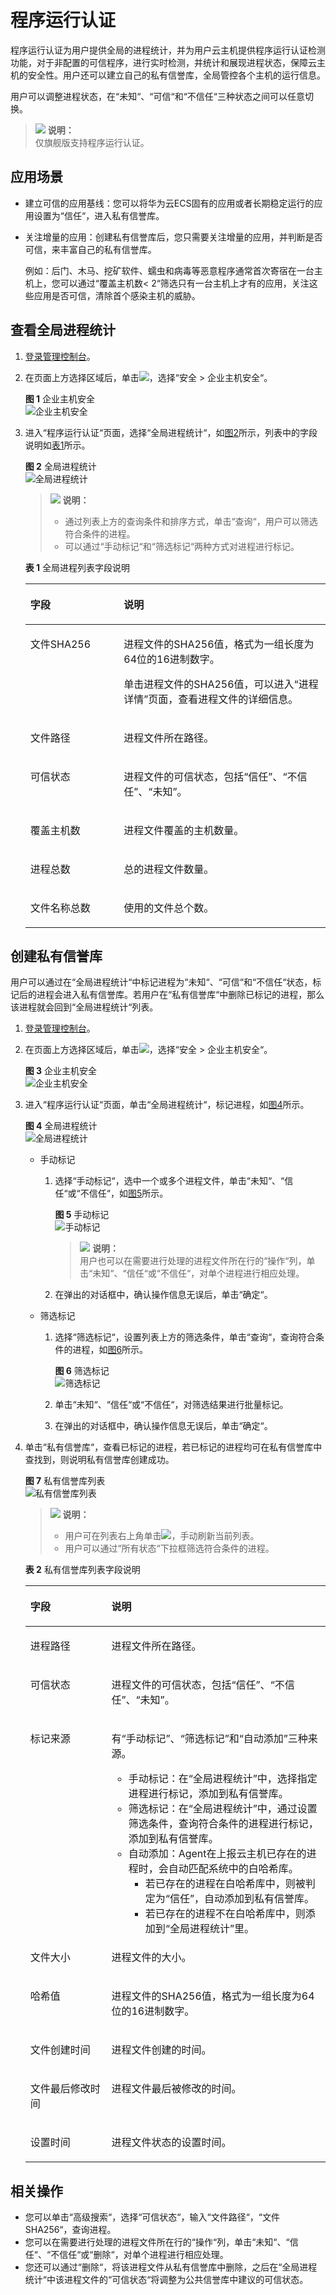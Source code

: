 # 程序运行认证<a name="hss_01_0031"></a>

程序运行认证为用户提供全局的进程统计，并为用户云主机提供程序运行认证检测功能，对于非配置的可信程序，进行实时检测，并统计和展现进程状态，保障云主机的安全性。用户还可以建立自己的私有信誉库，全局管控各个主机的运行信息。

用户可以调整进程状态，在“未知“、“可信“和“不信任“三种状态之间可以任意切换。

>![](public_sys-resources/icon-note.gif) **说明：**   
>仅旗舰版支持程序运行认证。  

## 应用场景<a name="section99634619298"></a>

-   建立可信的应用基线：您可以将华为云ECS固有的应用或者长期稳定运行的应用设置为“信任“，进入私有信誉库。
-   关注增量的应用：创建私有信誉库后，您只需要关注增量的应用，并判断是否可信，来丰富自己的私有信誉库。

    例如：后门、木马、挖矿软件、蠕虫和病毒等恶意程序通常首次寄宿在一台主机上，您可以通过“覆盖主机数< 2“筛选只有一台主机上才有的应用，关注这些应用是否可信，清除首个感染主机的威胁。


## 查看全局进程统计<a name="section2624812306"></a>

1.  [登录管理控制台](https://console.huaweicloud.com)。
2.  在页面上方选择区域后，单击![](figures/icon-servicelist.png)，选择“安全  \>  企业主机安全“。

    **图 1**  企业主机安全<a name="hss_01_0229_fig1271516227232"></a>  
    ![](figures/企业主机安全.png "企业主机安全")

3.  进入“程序运行认证“页面，选择“全局进程统计“，如[图2](#f4b44f24e0b3d4c228b8b22f956bcb7a9)所示，列表中的字段说明如[表1](#t151a768dac1e4bd692e70a2d688ee96e)所示。

    **图 2**  全局进程统计<a name="f4b44f24e0b3d4c228b8b22f956bcb7a9"></a>  
    ![](figures/全局进程统计.png "全局进程统计")

    >![](public_sys-resources/icon-note.gif) **说明：**   
    >-   通过列表上方的查询条件和排序方式，单击“查询“，用户可以筛选符合条件的进程。  
    >-   可以通过“手动标记“和“筛选标记“两种方式对进程进行标记。  

    **表 1**  全局进程列表字段说明

    <a name="t151a768dac1e4bd692e70a2d688ee96e"></a>
    <table><thead align="left"><tr id="rc3dae7a2107e4c3583f06d09611f154f"><th class="cellrowborder" valign="top" width="31.130000000000003%" id="mcps1.2.3.1.1"><p id="a8a54d3d21a2f4041b46c74a2bc9f176d"><a name="a8a54d3d21a2f4041b46c74a2bc9f176d"></a><a name="a8a54d3d21a2f4041b46c74a2bc9f176d"></a>字段</p>
    </th>
    <th class="cellrowborder" valign="top" width="68.87%" id="mcps1.2.3.1.2"><p id="a392b01bc893642c1aff24818ff21d3a9"><a name="a392b01bc893642c1aff24818ff21d3a9"></a><a name="a392b01bc893642c1aff24818ff21d3a9"></a>说明</p>
    </th>
    </tr>
    </thead>
    <tbody><tr id="rff38a6ab795a409bbd154ee6422f7426"><td class="cellrowborder" valign="top" width="31.130000000000003%" headers="mcps1.2.3.1.1 "><p id="a49e7c79f109a450591f6f84f107125a6"><a name="a49e7c79f109a450591f6f84f107125a6"></a><a name="a49e7c79f109a450591f6f84f107125a6"></a>文件SHA256</p>
    </td>
    <td class="cellrowborder" valign="top" width="68.87%" headers="mcps1.2.3.1.2 "><p id="p2632098113430"><a name="p2632098113430"></a><a name="p2632098113430"></a>进程文件的SHA256值，格式为一组长度为64位的16进制数字。</p>
    <p id="a8e3c25d5defe46b0828a2e7fd44ca146"><a name="a8e3c25d5defe46b0828a2e7fd44ca146"></a><a name="a8e3c25d5defe46b0828a2e7fd44ca146"></a>单击进程文件的SHA256值，可以进入<span class="parmname" id="parmname267643721697"><a name="parmname267643721697"></a><a name="parmname267643721697"></a>“进程详情”</span>页面，查看进程文件的详细信息。</p>
    </td>
    </tr>
    <tr id="row396584151306"><td class="cellrowborder" valign="top" width="31.130000000000003%" headers="mcps1.2.3.1.1 "><p id="p582150841306"><a name="p582150841306"></a><a name="p582150841306"></a>文件路径</p>
    </td>
    <td class="cellrowborder" valign="top" width="68.87%" headers="mcps1.2.3.1.2 "><p id="p178013531306"><a name="p178013531306"></a><a name="p178013531306"></a>进程文件所在路径。</p>
    </td>
    </tr>
    <tr id="r37f182fa1f8c4cf1ac626d5fac0deb33"><td class="cellrowborder" valign="top" width="31.130000000000003%" headers="mcps1.2.3.1.1 "><p id="a667a806baee348a7b8e3e78cbe2c291a"><a name="a667a806baee348a7b8e3e78cbe2c291a"></a><a name="a667a806baee348a7b8e3e78cbe2c291a"></a>可信状态</p>
    </td>
    <td class="cellrowborder" valign="top" width="68.87%" headers="mcps1.2.3.1.2 "><p id="ae1248456eb38405f97104bd83cee3d65"><a name="ae1248456eb38405f97104bd83cee3d65"></a><a name="ae1248456eb38405f97104bd83cee3d65"></a>进程文件的可信状态，包括<span class="parmvalue" id="parmvalue595683516956"><a name="parmvalue595683516956"></a><a name="parmvalue595683516956"></a>“信任”</span>、<span class="parmvalue" id="parmvalue3128607816959"><a name="parmvalue3128607816959"></a><a name="parmvalue3128607816959"></a>“不信任”</span>、<span class="parmvalue" id="parmvalue5126804616101"><a name="parmvalue5126804616101"></a><a name="parmvalue5126804616101"></a>“未知”</span>。</p>
    </td>
    </tr>
    <tr id="r8d7cac2b7ce345f6bb0f7b78e7e4b788"><td class="cellrowborder" valign="top" width="31.130000000000003%" headers="mcps1.2.3.1.1 "><p id="a7136e101eb5845eb85aaf2300f7bb0df"><a name="a7136e101eb5845eb85aaf2300f7bb0df"></a><a name="a7136e101eb5845eb85aaf2300f7bb0df"></a>覆盖主机数</p>
    </td>
    <td class="cellrowborder" valign="top" width="68.87%" headers="mcps1.2.3.1.2 "><p id="a992539a87cca4d4286322bb21928574a"><a name="a992539a87cca4d4286322bb21928574a"></a><a name="a992539a87cca4d4286322bb21928574a"></a>进程文件覆盖的主机数量。</p>
    </td>
    </tr>
    <tr id="r51081ed0ed6d487682867c80faa9e267"><td class="cellrowborder" valign="top" width="31.130000000000003%" headers="mcps1.2.3.1.1 "><p id="a1b337a1e0d494fe4bc69f044286f3e0d"><a name="a1b337a1e0d494fe4bc69f044286f3e0d"></a><a name="a1b337a1e0d494fe4bc69f044286f3e0d"></a>进程总数</p>
    </td>
    <td class="cellrowborder" valign="top" width="68.87%" headers="mcps1.2.3.1.2 "><p id="a5f42c01980c041d58ae3b263f109dd12"><a name="a5f42c01980c041d58ae3b263f109dd12"></a><a name="a5f42c01980c041d58ae3b263f109dd12"></a>总的进程文件数量。</p>
    </td>
    </tr>
    <tr id="r81938b6bdc1f43e5a930d9d72d65083a"><td class="cellrowborder" valign="top" width="31.130000000000003%" headers="mcps1.2.3.1.1 "><p id="a75812c0dfdce43c5a8c141703016f7a4"><a name="a75812c0dfdce43c5a8c141703016f7a4"></a><a name="a75812c0dfdce43c5a8c141703016f7a4"></a>文件名称总数</p>
    </td>
    <td class="cellrowborder" valign="top" width="68.87%" headers="mcps1.2.3.1.2 "><p id="a123176ef4669439493b2bb6cfaa427ff"><a name="a123176ef4669439493b2bb6cfaa427ff"></a><a name="a123176ef4669439493b2bb6cfaa427ff"></a>使用的文件总个数。</p>
    </td>
    </tr>
    </tbody>
    </table>


## 创建私有信誉库<a name="section13535173385412"></a>

用户可以通过在“全局进程统计“中标记进程为“未知“、“可信“和“不信任“状态，标记后的进程会进入私有信誉库。若用户在“私有信誉库“中删除已标记的进程，那么该进程就会回到“全局进程统计“列表。

1.  [登录管理控制台](https://console.huaweicloud.com)。
2.  在页面上方选择区域后，单击![](figures/icon-servicelist.png)，选择“安全  \>  企业主机安全“。

    **图 3**  企业主机安全<a name="hss_01_0229_fig1271516227232_1"></a>  
    ![](figures/企业主机安全.png "企业主机安全")

3.  进入“程序运行认证“页面，单击“全局进程统计“，标记进程，如[图4](#fig145571440163414)所示。

    **图 4**  全局进程统计<a name="fig145571440163414"></a>  
    ![](figures/全局进程统计.png "全局进程统计")

    -   手动标记
        1.  选择“手动标记“，选中一个或多个进程文件，单击“未知“、“信任“或“不信任“，如[图5](#fig022017321344)所示。

            **图 5**  手动标记<a name="fig022017321344"></a>  
            ![](figures/手动标记.png "手动标记")

            >![](public_sys-resources/icon-note.gif) **说明：**   
            >用户也可以在需要进行处理的进程文件所在行的“操作“列，单击“未知“、“信任“或“不信任“，对单个进程进行相应处理。  

        2.  在弹出的对话框中，确认操作信息无误后，单击“确定“。

    -   筛选标记
        1.  选择“筛选标记“，设置列表上方的筛选条件，单击“查询“，查询符合条件的进程，如[图6](#fig52224329342)所示。

            **图 6**  筛选标记<a name="fig52224329342"></a>  
            ![](figures/筛选标记.png "筛选标记")

        2.  单击“未知“、“信任“或“不信任“，对筛选结果进行批量标记。
        3.  在弹出的对话框中，确认操作信息无误后，单击“确定“。

4.  单击“私有信誉库“，查看已标记的进程，若已标记的进程均可在私有信誉库中查找到，则说明私有信誉库创建成功。

    **图 7**  私有信誉库列表<a name="fig722214322344"></a>  
    ![](figures/私有信誉库列表.png "私有信誉库列表")

    >![](public_sys-resources/icon-note.gif) **说明：**   
    >-   用户可在列表右上角单击![](figures/zh-cn_image_0227253809.jpg)，手动刷新当前列表。  
    >-   用户可以通过“所有状态“下拉框筛选符合条件的进程。  

    **表 2**  私有信誉库列表字段说明

    <a name="table422433223414"></a>
    <table><thead align="left"><tr id="row0223153293415"><th class="cellrowborder" valign="top" width="27.01%" id="mcps1.2.3.1.1"><p id="p11223163219348"><a name="p11223163219348"></a><a name="p11223163219348"></a>字段</p>
    </th>
    <th class="cellrowborder" valign="top" width="72.99%" id="mcps1.2.3.1.2"><p id="p22231432113416"><a name="p22231432113416"></a><a name="p22231432113416"></a>说明</p>
    </th>
    </tr>
    </thead>
    <tbody><tr id="row12231432153418"><td class="cellrowborder" valign="top" width="27.01%" headers="mcps1.2.3.1.1 "><p id="p15223143253412"><a name="p15223143253412"></a><a name="p15223143253412"></a>进程路径</p>
    </td>
    <td class="cellrowborder" valign="top" width="72.99%" headers="mcps1.2.3.1.2 "><p id="p1122316327340"><a name="p1122316327340"></a><a name="p1122316327340"></a>进程文件所在路径。</p>
    </td>
    </tr>
    <tr id="row12231432163415"><td class="cellrowborder" valign="top" width="27.01%" headers="mcps1.2.3.1.1 "><p id="p6223173212346"><a name="p6223173212346"></a><a name="p6223173212346"></a>可信状态</p>
    </td>
    <td class="cellrowborder" valign="top" width="72.99%" headers="mcps1.2.3.1.2 "><p id="p5223432133419"><a name="p5223432133419"></a><a name="p5223432133419"></a>进程文件的可信状态，包括<span class="parmvalue" id="parmvalue132231632133414"><a name="parmvalue132231632133414"></a><a name="parmvalue132231632133414"></a>“信任”</span>、<span class="parmvalue" id="parmvalue14223123283415"><a name="parmvalue14223123283415"></a><a name="parmvalue14223123283415"></a>“不信任”</span>、<span class="parmvalue" id="parmvalue5223143243420"><a name="parmvalue5223143243420"></a><a name="parmvalue5223143243420"></a>“未知”</span>。</p>
    </td>
    </tr>
    <tr id="row172241332143417"><td class="cellrowborder" valign="top" width="27.01%" headers="mcps1.2.3.1.1 "><p id="p822313283410"><a name="p822313283410"></a><a name="p822313283410"></a>标记来源</p>
    </td>
    <td class="cellrowborder" valign="top" width="72.99%" headers="mcps1.2.3.1.2 "><p id="p5224163293415"><a name="p5224163293415"></a><a name="p5224163293415"></a>有<span class="parmvalue" id="parmvalue192230322349"><a name="parmvalue192230322349"></a><a name="parmvalue192230322349"></a>“手动标记”</span>、<span class="parmvalue" id="parmvalue1722473213410"><a name="parmvalue1722473213410"></a><a name="parmvalue1722473213410"></a>“筛选标记”</span>和<span class="parmvalue" id="parmvalue183069428193"><a name="parmvalue183069428193"></a><a name="parmvalue183069428193"></a>“自动添加”</span>三种来源。</p>
    <a name="ul436212917219"></a><a name="ul436212917219"></a><ul id="ul436212917219"><li>手动标记：在<span class="parmvalue" id="parmvalue888251282411"><a name="parmvalue888251282411"></a><a name="parmvalue888251282411"></a>“全局进程统计”</span>中，选择指定进程进行标记，添加到私有信誉库。</li><li>筛选标记：在<span class="parmvalue" id="parmvalue287221519249"><a name="parmvalue287221519249"></a><a name="parmvalue287221519249"></a>“全局进程统计”</span>中，通过设置筛选条件，查询符合条件的进程进行标记，添加到私有信誉库。</li><li>自动添加：Agent在上报云主机已存在的进程时，会自动匹配系统中的白哈希库。<a name="ul16585211201919"></a><a name="ul16585211201919"></a><ul id="ul16585211201919"><li>若已存在的进程在白哈希库中，则被判定为<span class="parmvalue" id="parmvalue49196410618"><a name="parmvalue49196410618"></a><a name="parmvalue49196410618"></a>“信任”</span>，自动添加到私有信誉库。</li><li>若已存在的进程不在白哈希库中，则添加到<span class="parmvalue" id="parmvalue1618310421914"><a name="parmvalue1618310421914"></a><a name="parmvalue1618310421914"></a>“全局进程统计”</span>里。</li></ul>
    </li></ul>
    </td>
    </tr>
    <tr id="row1422463233415"><td class="cellrowborder" valign="top" width="27.01%" headers="mcps1.2.3.1.1 "><p id="p18224103253416"><a name="p18224103253416"></a><a name="p18224103253416"></a>文件大小</p>
    </td>
    <td class="cellrowborder" valign="top" width="72.99%" headers="mcps1.2.3.1.2 "><p id="p15224153223416"><a name="p15224153223416"></a><a name="p15224153223416"></a>进程文件的大小。</p>
    </td>
    </tr>
    <tr id="row18224163214342"><td class="cellrowborder" valign="top" width="27.01%" headers="mcps1.2.3.1.1 "><p id="p3224632183414"><a name="p3224632183414"></a><a name="p3224632183414"></a>哈希值</p>
    </td>
    <td class="cellrowborder" valign="top" width="72.99%" headers="mcps1.2.3.1.2 "><p id="p1922493253416"><a name="p1922493253416"></a><a name="p1922493253416"></a>进程文件的SHA256值，格式为一组长度为64位的16进制数字。</p>
    </td>
    </tr>
    <tr id="row22241432203419"><td class="cellrowborder" valign="top" width="27.01%" headers="mcps1.2.3.1.1 "><p id="p13224153293411"><a name="p13224153293411"></a><a name="p13224153293411"></a>文件创建时间</p>
    </td>
    <td class="cellrowborder" valign="top" width="72.99%" headers="mcps1.2.3.1.2 "><p id="p62243320341"><a name="p62243320341"></a><a name="p62243320341"></a>进程文件创建的时间。</p>
    </td>
    </tr>
    <tr id="row722417324344"><td class="cellrowborder" valign="top" width="27.01%" headers="mcps1.2.3.1.1 "><p id="p14224632153419"><a name="p14224632153419"></a><a name="p14224632153419"></a>文件最后修改时间</p>
    </td>
    <td class="cellrowborder" valign="top" width="72.99%" headers="mcps1.2.3.1.2 "><p id="p1224123215347"><a name="p1224123215347"></a><a name="p1224123215347"></a>进程文件最后被修改的时间。</p>
    </td>
    </tr>
    <tr id="row102241132133420"><td class="cellrowborder" valign="top" width="27.01%" headers="mcps1.2.3.1.1 "><p id="p6224133213413"><a name="p6224133213413"></a><a name="p6224133213413"></a>设置时间</p>
    </td>
    <td class="cellrowborder" valign="top" width="72.99%" headers="mcps1.2.3.1.2 "><p id="p922463293413"><a name="p922463293413"></a><a name="p922463293413"></a>进程文件状态的设置时间。</p>
    </td>
    </tr>
    </tbody>
    </table>


## 相关操作<a name="section9307151174515"></a>

-   您可以单击“高级搜索“，选择“可信状态“，输入“文件路径“，“文件SHA256“，查询进程。
-   您可以在需要进行处理的进程文件所在行的“操作“列，单击“未知“、“信任“、“不信任“或“删除“，对单个进程进行相应处理。
-   您还可以通过“删除“，将该进程文件从私有信誉库中删除，之后在“全局进程统计“中该进程文件的“可信状态“将调整为公共信誉库中建议的可信状态。

